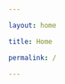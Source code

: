 ```yaml
---

layout: home

title: Home

permalink: /

---
```

<!-- No need to edit this file, change the values in the config instead, and create posts and pages -->